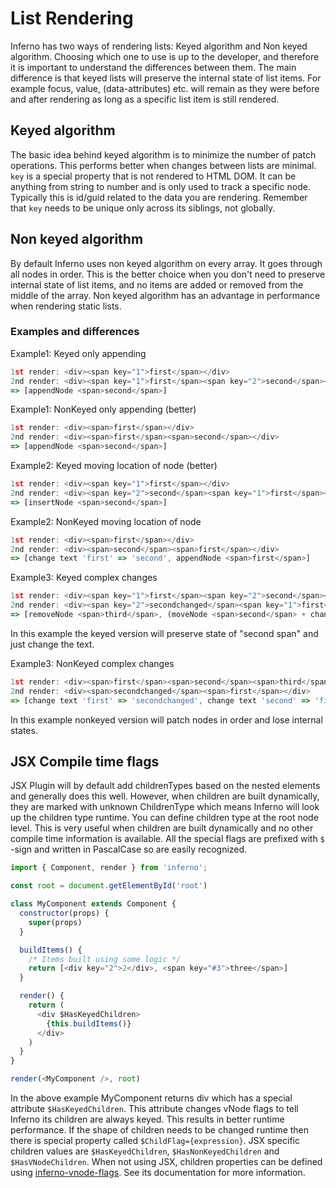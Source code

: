 # List Rendering

Inferno has two ways of rendering lists: Keyed algorithm and Non keyed algorithm. Choosing which one to use is up to the developer, and therefore it is important to understand the differences between them. The main difference is that keyed lists will preserve the internal state of list items. For example focus, value, (data-attributes) etc. will remain as they were before and after rendering as long as a specific list item is still rendered.

## Keyed algorithm

The basic idea behind keyed algorithm is to minimize the number of patch operations. This performs better when changes between lists are minimal. `key` is a special property that is not rendered to HTML DOM. It can be anything from string to number and is only used to track a specific node. Typically this is id/guid related to the data you are rendering. Remember that `key` needs to be unique only across its siblings, not globally.

## Non keyed algorithm

By default Inferno uses non keyed algorithm on every array. It goes through all nodes in order. This is the better choice when you don't need to preserve internal state of list items, and no items are added or removed from the middle of the array. Non keyed algorithm has an advantage in performance when rendering static lists.

### Examples and differences

Example1: Keyed only appending
```javascript
1st render: <div><span key="1">first</span></div>
2nd render: <div><span key="1">first</span><span key="2">second</span></div>
=> [appendNode <span>second</span>]
```


Example1: NonKeyed only appending (better)
```javascript
1st render: <div><span>first</span></div>
2nd render: <div><span>first</span><span>second</span></div>
=> [appendNode <span>second</span>]
```


Example2: Keyed moving location of node (better)
```javascript
1st render: <div><span key="1">first</span></div>
2nd render: <div><span key="2">second</span><span key="1">first</span></div>
=> [insertNode <span>second</span>]
```

Example2: NonKeyed moving location of node
```javascript
1st render: <div><span>first</span></div>
2nd render: <div><span>second</span><span>first</span></div>
=> [change text 'first' => 'second', appendNode <span>first</span>]
```


Example3: Keyed complex changes
```javascript
1st render: <div><span key="1">first</span><span key="2">second</span><span key="3">third</span></div>
2nd render: <div><span key="2">secondchanged</span><span key="1">first</span></div>
=> [removeNode <span>third</span>, (moveNode <span>second</span> + change text: 'secondchanged')]
```
In this example the keyed version will preserve state of "second span" and just change the text.


Example3: NonKeyed complex changes
```javascript
1st render: <div><span>first</span><span>second</span><span>third</span></div>
2nd render: <div><span>secondchanged</span><span>first</span></div>
=> [change text 'first' => 'secondchanged', change text 'second' => 'first', removeNode <span>third</span>]
```
In this example nonkeyed version will patch nodes in order and lose internal states.


## JSX Compile time flags

JSX Plugin will by default add childrenTypes based on the nested elements and generally does this well. However, when children are built dynamically, they are marked with unknown ChildrenType which means Inferno will look up the children type runtime.
You can define children type at the root node level. This is very useful when children are built dynamically and no other compile time information is available. All the special flags are prefixed with `$` -sign and written in PascalCase so are easily recognized.

```javascript
import { Component, render } from 'inferno';

const root = document.getElementById('root')

class MyComponent extends Component {
  constructor(props) {
    super(props)
  }

  buildItems() {
    /* Items built using some logic */
    return [<div key="2">2</div>, <span key="#3">three</span>]
  }

  render() {
    return (
      <div $HasKeyedChildren>
        {this.buildItems()}
      </div>
    )
  }
}

render(<MyComponent />, root)
```

In the above example MyComponent returns div which has a special attribute `$HasKeyedChildren`. This attribute changes vNode flags to tell Inferno its children are always keyed.
This results in better runtime performance. If the shape of children needs to be changed runtime then there is special property called `$ChildFlag={expression}`. JSX specific children values are `$HasKeyedChildren`, `$HasNonKeyedChildren` and `$HasVNodeChildren`.
When not using JSX, children properties can be defined using [inferno-vnode-flags](/docs/api/inferno-vnode-flags). See its documentation for more information.
